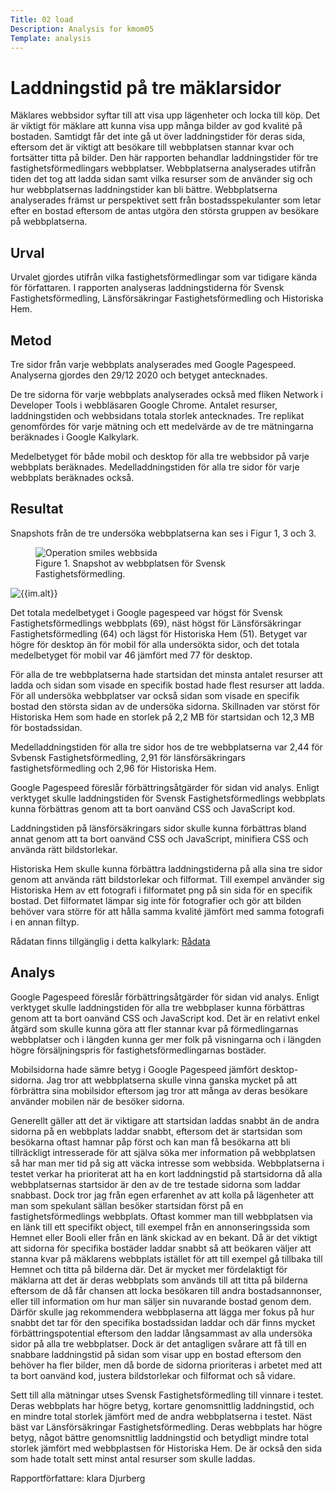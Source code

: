 ```yaml
---
Title: 02 load
Description: Analysis for kmom05
Template: analysis
---
```

Laddningstid på tre mäklarsidor
=======================

Mäklares webbsidor syftar till att visa upp lägenheter och locka till köp. Det är viktigt för mäklare att kunna visa upp många bilder av god kvalité på bostaden. Samtidgt får det inte gå ut över laddningstider för deras sida, eftersom det är viktigt att besökare till webbplatsen stannar kvar och fortsätter titta på bilder. Den här rapporten behandlar laddningstider för tre fastighetsförmedlingars webbplatser. Webbplatserna analyserades utifrån tiden det tog att ladda sidan samt vilka resurser som de använder sig och hur webbplatsernas laddningstider kan bli bättre. Webbplatserna analyserades främst ur perspektivet sett från bostadsspekulanter som letar efter en bostad eftersom de antas utgöra den största gruppen av besökare på webbplatserna.


Urval
-----------------------

Urvalet gjordes utifrån vilka fastighetsförmedlingar som var tidigare kända för författaren. I rapporten analyseras laddningstiderna för Svensk Fastighetsförmedling, Länsförsäkringar Fastighetsförmedling och Historiska Hem.

Metod
-----------------------

Tre sidor från varje webbplats analyserades med Google Pagespeed. Analyserna gjordes den 29/12 2020 och betyget antecknades.

De tre sidorna för varje webbplats analyserades också med fliken Network i Developer Tools i webbläsaren Google Chrome. Antalet resurser, laddningstiden och webbsidans totala storlek antecknades. Tre replikat genomfördes för varje mätning och ett medelvärde av de tre mätningarna beräknades i Google Kalkylark.

Medelbetyget för både mobil och desktop för alla tre webbsidor på varje webbplats beräknades. Medelladdningstiden för alla tre sidor för varje webbplats beräknades också.


Resultat
-----------------------
Snapshots från de tre undersöka webbplatserna kan ses i Figur 1, 3 och 3.

<figure>
    <img src="../assets/img/operation_smile.PNG" alt="Operation smiles webbsida">
    <figcaption>Figure 1. Snapshot av webbplatsen för Svensk Fastighetsförmedling.</figcaption>
</figure>

<picture>
    <source media="(min-width: 1500px)" srcset="{{base_url}}/{{ im.url }}?crop-to-fit&aspect-ratio=4:3&w=1000">
    <source media="(min-width: 1000px)" srcset="{{base_url}}/{{ im.url }}?crop-to-fit&aspect-ratio=4:3&w=500">
    <source media="(min-width: 668px)" srcset="{{base_url}}/{{ im.url }}?crop-to-fit&aspect-ratio=4:3&w=334">
    <source media="(min-width: 376px)" srcset="{{base_url}}/{{ im.url }}?crop-to-fit&aspect-ratio=4:3&w=668">
    <img src="{{base_url}}/{{ im.url }}?crop-to-fit&aspect-ratio=4:3&w=376" alt = "{{im.alt}}">
<picture>

Det totala medelbetyget i Google pagespeed var högst för Svensk Fastighetsförmedlings webbplats (69), näst högst för Länsförsäkringar Fastighetsförmedling (64) och lägst för Historiska Hem (51). Betyget var högre för desktop än för mobil för alla undersökta sidor, och det totala medelbetyget för mobil var 46 jämfört med 77 för desktop.

För alla de tre webbplatserna hade startsidan det minsta antalet resurser att ladda och sidan som visade en specifik bostad hade flest resurser att ladda. För all undersöka webbplatser var också sidan som visade en specifik bostad den största sidan av de undersöka sidorna. Skillnaden var störst för Historiska Hem som hade en storlek på 2,2 MB för startsidan och 12,3 MB för bostadssidan.

Medelladdningstiden för alla tre sidor hos de tre webbplatserna var 2,44 för Svbensk Fastighetsförmedling, 2,91 för länsförsäkringars fastighetsförmedling och 2,96 för Historiska Hem.

Google Pagespeed föreslår förbättringsåtgärder för sidan vid analys. Enligt verktyget skulle laddningstiden för Svensk Fastighetsförmedlings webbplats kunna förbättras genom att ta bort oanvänd CSS och JavaScript kod.

Laddningstiden på länsförsäkringars sidor skulle kunna förbättras bland annat genom att ta bort oanvänd CSS och JavaScript, minifiera CSS och använda rätt bildstorlekar.

Historiska Hem skulle kunna förbättra laddningstiderna på alla sina tre sidor genom att använda rätt bildstorlekar och filformat. Till exempel använder sig Historiska Hem av ett fotografi i filformatet png på sin sida för en specifik bostad. Det filformatet lämpar sig inte för fotografier och gör att bilden behöver vara större för att hålla samma kvalité jämfört med samma fotografi i en annan filtyp.

Rådatan finns tillgänglig i detta kalkylark: [Rådata](https://docs.google.com/spreadsheets/d/1rUGtyroZALIJWDDC8dDFQBfE9L0KVf4AyPfOIfapilE/edit?usp=sharing)

Analys
-----------------------

Google Pagespeed föreslår förbättringsåtgärder för sidan vid analys. Enligt verktyget skulle laddningstiden för alla tre webbplaser kunna förbättras genom att ta bort oanvänd CSS och JavaScript kod. Det är en relativt enkel åtgärd som skulle kunna göra att fler stannar kvar på förmedlingarnas webbplatser och i längden kunna ger mer folk på visningarna och i längden högre försäljningspris för fastighetsförmedlingarnas bostäder.

Mobilsidorna hade sämre betyg i Google Pagespeed jämfört desktop-sidorna. Jag tror att webbplatserna skulle vinna ganska mycket på att förbrättra sina mobilsidor eftersom jag tror att många av deras besökare använder mobilen när de besöker sidorna.

Generellt gäller att det är viktigare att startsidan laddas snabbt än de andra sidorna på en webbplats laddar snabbt, eftersom det är startsidan som besökarna oftast hamnar påp först och kan man få besökarna att bli tillräckligt intresserade för att själva söka mer information på webbplatsen så har man mer tid på sig att väcka intresse som webbsida. Webbplatserna i testet verkar ha prioriterat att ha en kort laddningstid på startsidorna då alla webbplatsernas startsidor är den av de tre testade sidorna som laddar snabbast. Dock tror jag från egen erfarenhet av att kolla på lägenheter att man som spekulant sällan besöker startsidan först på en fastighetsförmedlings webbplats. Oftast kommer man till webbplatsen via en länk till ett specifikt object, till exempel från en annonseringssida som Hemnet eller Booli eller från en länk skickad av en bekant. Då är det viktigt att sidorna för specifika bostäder laddar snabbt så att beökaren väljer att stanna kvar på mäklarens webbplats istället för att till exempel gå tillbaka till Hemnet och titta på bilderna där. Det är mycket mer fördelaktigt för mäklarna att det är deras webbplats som används till att titta på bilderna eftersom de då får chansen att locka besökaren till andra bostadsannonser, eller till information om hur man säljer sin nuvarande bostad genom dem. Därför skulle jag rekommendera webbplaserna att lägga mer fokus på hur snabbt det tar för den specifika bostadssidan laddar och där finns mycket förbättringspotential eftersom den laddar långsammast av alla undersöka sidor på alla tre webbplatser. Dock är det antagligen svårare att få till en snabbare laddningstid på sidan som visar upp en bostad eftersom den behöver ha fler bilder, men då borde de sidorna prioriteras i arbetet med att ta bort oanvänd kod, justera bildstorlekar och filformat och så vidare.

Sett till alla mätningar utses Svensk Fastighetsförmedling till vinnare i testet. Deras webbplats har högre betyg, kortare genomsnittlig laddningstid, och en mindre total storlek jämfört med de andra webbplatserna i testet. Näst bäst var Länsförsäkringar Fastighetsförmedling. Deras webbplats har högre betyg, något bättre genomsnittlig laddningstid och betydligt mindre total storlek jämfört med webbplastsen för Historiska Hem. De är också den sida som hade totalt sett minst antal resurser som skulle laddas.

Rapportförfattare: klara Djurberg
